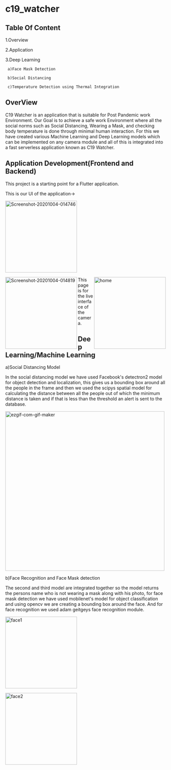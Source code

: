 # c19_watcher

## Table Of Content
 1.Overview
 
 2.Application 
 
 3.Deep Learning
 
     a)Face Mask Detection
     
     b)Social Distancing
     
     c)Temperature Detection using Thermal Integration
     
 
 
## OverView
C19 Watcher is an application that is suitable for Post Pandemic work Environment.
Our Goal is to achieve a safe work Environment where all the social norms such as Social Distancing, Wearing a Mask, and checking body temperature is done through minimal human interaction.
For this we have created various Machine Learning and Deep Learning models which can be implemented on any camera module and all of this is integrated into a fast serverless application known as C19 Watcher.


## Application Development(Frontend and Backend)

This project is a starting point for a Flutter application.

This is our UI of the application->

  <a href="https://ibb.co/bdbKtZ1"><img align="center" width="225px" src="https://i.ibb.co/s3WV7Gj/Screenshot-20201004-014746.jpg" alt="Screenshot-20201004-014746" border="0"></a></br>
  
  <a href="https://ibb.co/3RNjp43"><img align="left" width="225px" src="https://i.ibb.co/5K8SrG0/Screenshot-20201004-014819.jpg" alt="Screenshot-20201004-014819" border="0"></a>   <a href="https://ibb.co/B69WC6t"><img align="right" width="225px" src="https://i.ibb.co/3Fn6CF7/home.jpg" alt="home" border="0"></a>
  
  This page is for the live interface of the camera.
  

  
  
 ## Deep Learning/Machine Learning 
  a)Social Distancing Model
  
In the social distancing model we have used Facebook's detectron2 model for object detection and localization, this gives us a bounding box around all the people in the frame and then we used the scipys spatial model for calculating the distance between all the people out of which the minimum distance is taken and if that is less than the threshold an alert is sent to the database.


  
  <a href="https://imgbb.com/"><img width="500px" src="https://i.ibb.co/x6jzwR5/ezgif-com-gif-maker.gif" alt="ezgif-com-gif-maker" border="0"></a>
  
  
  
 b)Face Recognition and Face Mask detection
 
 The second and third model are integrated together so the model returns the persons name who is not wearing a mask along with his photo, for face mask detection we have used mobilenet's model for object classification and using opencv we are creating a bounding box around the face. And for face recognition we used adam geitgeys face recognition module.
  
  <a href="https://imgbb.com/"><img width="225px" src="https://i.ibb.co/sCZpZsk/face1.jpg" alt="face1" border="0"></a>
  
  <a href="https://imgbb.com/"><img width="225px" src="https://i.ibb.co/6sTsW3C/face2.jpg" alt="face2" border="0"></a>

  
  

